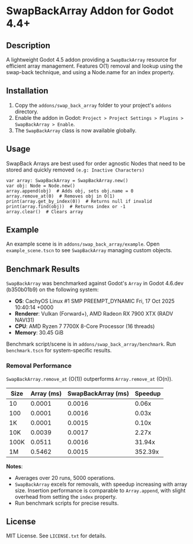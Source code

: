# SwapBackArray Addon for Godot 4.4+

## Description

A lightweight Godot 4.5 addon providing a `SwapBackArray` resource for efficient array management. Features O(1) removal and lookup using the swap-back technique, and using a Node.name for an index property.

## Installation

1. Copy the `addons/swap_back_array` folder to your project's `addons` directory.
2. Enable the addon in Godot: `Project > Project Settings > Plugins > SwapBackArray > Enable`.
3. The `SwapBackArray` class is now available globally.

## Usage

SwapBack Arrays are best used for order agnostic Nodes that need to be stored and quickly removed `(e.g: Inactive Characters)`

```gdscript
var array: SwapBackArray = SwapBackArray.new()
var obj: Node = Node.new()
array.append(obj)  # Adds obj, sets obj.name = 0
array.remove_at(0)  # Removes obj in O(1)
print(array.get_by_index(0))  # Returns null if invalid
print(array.find(obj))  # Returns index or -1
array.clear()  # Clears array
```

## Example
An example scene is in `addons/swap_back_array/example`. Open `example_scene.tscn` to see `SwapBackArray` managing custom objects.


## Benchmark Results

`SwapBackArray` was benchmarked against Godot's `Array` in Godot 4.6.dev (b350b01b9) on the following system:

- **OS**: CachyOS Linux #1 SMP PREEMPT_DYNAMIC Fri, 17 Oct 2025 10:40:14 +0000
- **Renderer**: Vulkan (Forward+), AMD Radeon RX 7900 XTX (RADV NAVI31)
- **CPU**: AMD Ryzen 7 7700X 8-Core Processor (16 threads)
- **Memory**: 30.45 GiB

Benchmark script/scene is in `addons/swap_back_array/benchmark`. Run `benchmark.tscn` for system-specific results.

### Removal Performance

`SwapBackArray.remove_at` (O(1)) outperforms `Array.remove_at` (O(n)).

| Size | Array (ms) | SwapBackArray (ms) | Speedup |
| --- | --- | --- | --- |
| 10 | 0.0001 | 0.0016 | 0.06x |
| 100 | 0.0001 | 0.0016 | 0.03x |
| 1K | 0.0001 | 0.0015 | 0.10x |
| 10K | 0.0039 | 0.0017 | 2.27x |
| 100K | 0.0511 | 0.0016 | 31.94x |
| 1M | 0.5462 | 0.0015 | 352.39x |

**Notes**:

- Averages over 20 runs, 5000 operations.
- `SwapBackArray` excels for removals, with speedup increasing with array size. Insertion performance is comparable to `Array.append`, with slight overhead from setting the `index` property.
- Run benchmark scripts for precise results.

## License

MIT License. See `LICENSE.txt` for details.
